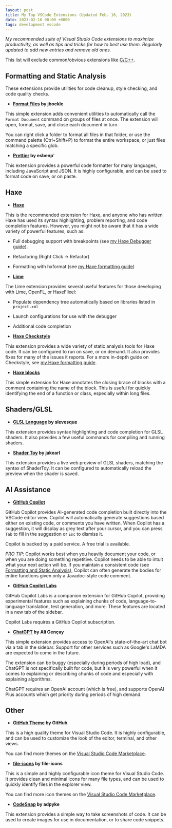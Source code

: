 ```yaml
---
layout: post
title: My Top VSCode Extensions (Updated Feb. 16, 2023)
date: 2023-02-16 00:00 +0000
tags: development vscode
---
```


_My recommended suite of Visual Studio Code extensions to maximize productivity, as well as tips and tricks for how to best use them. Regularly updated to add new entries and remove old ones._

This list will exclude common/obvious extensions like [C/C++](https://marketplace.visualstudio.com/items?itemName=ms-vscode.cpptools).

## Formatting and Static Analysis

These extensions provide utilities for code cleanup, style checking, and code quality checks.

- **[Format Files](https://marketplace.visualstudio.com/items?itemName=jbockle.jbockle-format-files) by jbockle**

This simple extension adds convenient utilities to automatically call the `Format Document` command on groups of files at once. The extension will open, format, save, and close each document in turn.

You can right click a folder to format all files in that folder, or use the command palette (Ctrl+Shift+P) to format the entire workspace, or just files matching a specific glob.

- **[Prettier](https://marketplace.visualstudio.com/items?itemName=esbenp.prettier-vscode) by esbenp**'

This extension provides a powerful code formatter for many languages, including JavaScript and JSON. It is highly configurable, and can be used to format code on save, or on paste.

## Haxe

- **[Haxe](https://marketplace.visualstudio.com/items?itemName=nadako.vshaxe)**

This is the recommended extension for Haxe, and anyone who has written Haxe has used its syntax highlighting, problem reporting, and code completion features. However, you might not be aware that it has a wide variety of powerful features, such as:

- Full debugging support with breakpoints (see [my Haxe Debugger guide](/Haxe-VSCode-Debugger/)).
- Refactoring (Right Click -> Refactor)
- Formatting with hxformat (see [my Haxe formatting guide](/Haxe-Formatting/))

- **[Lime](https://marketplace.visualstudio.com/items?itemName=openfl.lime-vscode-extension)**

The Lime extension provides several useful features for those developing with Lime, OpenFL, or HaxeFlixel:

- Populate dependency tree automatically based on libraries listed in `project.xml`
- Launch configurations for use with the debugger
- Additional code completion

- **[Haxe Checkstyle](https://marketplace.visualstudio.com/items?itemName=vshaxe.haxe-checkstyle)**

This extension provides a wide variety of static analysis tools for Haxe code. It can be configured to run on save, or on demand. It also provides fixes for many of the issues it reports. For a more in-depth guide on Checkstyle, see [my Haxe formatting guide](/Haxe-Formatting/).

- **[Haxe blocks](https://marketplace.visualstudio.com/items?itemName=jeremyfa.haxe-blocks)**

This simple extension for Haxe annotates the closing brace of blocks with a comment containing the name of the block. This is useful for quickly identifying the end of a function or class, especially within long files.

## Shaders/GLSL

- **[GLSL Language](https://marketplace.visualstudio.com/items?itemName=slevesque.shader) by slevesque**

This extension provides syntax highlighting and code completion for GLSL shaders. It also provides a few useful commands for compiling and running shaders.

- **[Shader Toy](https://marketplace.visualstudio.com/items?itemName=jakearl.shader-toy-web) by jakearl**

This extension provides a live web preview of GLSL shaders, matching the syntax of ShaderToy. It can be configured to automatically reload the preview when the shader is saved.

## AI Assistance

- **[GitHub Copilot](https://marketplace.visualstudio.com/items?itemName=GitHub.copilot)**

GitHub Copilot provides AI-generated code completion built directly into the VSCode editor view. Copilot will automatically generate suggestions based either on existing code, or comments you have written. When Copilot has a suggestion, it will display as grey text after your cursor, and you can press `Tab` to fill in the suggestion or `Esc` to dismiss it.

Copilot is backed by a paid service. A free trial is available.

*PRO TIP*: Copilot works best when you heavily document your code, or when you are doing something repetitive. Copilot needs to be able to intuit what your next action will be. If you maintain a consistent code (see [Formatting and Static Analysis](#formatting-and-static-analysis)), Copilot can often generate the bodies for entire functions given only a Javadoc-style code comment.

- **[GitHub Copilot Labs](https://marketplace.visualstudio.com/items?itemName=GitHub.copilot-labs)**

GitHub Copilot Labs is a companion extension for GitHub Copilot, providing experimental features such as explaining chunks of code, language-to-language translation, test generation, and more. These features are located in a new tab of the sidebar.

Copilot Labs requires a GitHub Copilot subscription.

- **[ChatGPT](https://marketplace.visualstudio.com/items?itemName=GitHub.copilot-labs) by Ali Gençay**

This simple extension provides access to OpenAI's state-of-the-art chat bot via a tab in the sidebar. Support for other services such as Google's LaMDA are expected to come in the future.

The extension can be buggy (especially during periods of high load), and ChatGPT is not specifically built for code, but it is very powerful when it comes to explaining or describing chunks of code and especially with explaining algorithms.

ChatGPT requires an OpenAI account (which is free), and supports OpenAI Plus accounts which get priority during periods of high demand.

## Other

- **[GitHub Theme](https://marketplace.visualstudio.com/items?itemName=GitHub.github-vscode-theme) by GitHub**

This is a high quality theme for Visual Studio Code. It is highly configurable, and can be used to customize the look of the editor, terminal, and other views.

You can find more themes on the [Visual Studio Code Marketplace](https://marketplace.visualstudio.com/search?term=tag%253Atheme&target=VSCode).

- **[file-icons](https://marketplace.visualstudio.com/items?itemName=file-icons.file-icons) by file-icons**

This is a simple and highly configurable icon theme for Visual Studio Code. It provides clean and minimal icons for many file types, and can be used to quickly identify files in the explorer view.

You can find more icon themes on the [Visual Studio Code Marketplace](https://marketplace.visualstudio.com/search?term=tag%253Aicon-theme&target=VSCode).

- **[CodeSnap](https://marketplace.visualstudio.com/items?itemName=adpyke.codesnap) by adpyke**

This extension provides a simple way to take screenshots of code. It can be used to create images for use in documentation, or to share code snippets.
